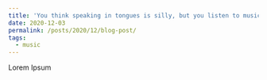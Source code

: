 ```yaml
---
title: 'You think speaking in tongues is silly, but you listen to music'
date: 2020-12-03
permalink: /posts/2020/12/blog-post/
tags:
  - music
---
```


Lorem Ipsum

<meta name="twitter:card" content="summary_large_image">
<meta name="twitter:site" content="@jasonrosewell">
<meta name="twitter:title" content="You think speaking in tongues is silly, but you listen to music">
<meta name="twitter:image" content="https://rorywatts.github.io/images/jason-rosewell-ASKeuOZqhYU-unsplash.jpg">